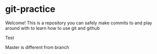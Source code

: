 # git-practice

Welcome! This is a repository you can safely make commits to and play around with to learn how to use git and github

Test

Master is different from branch